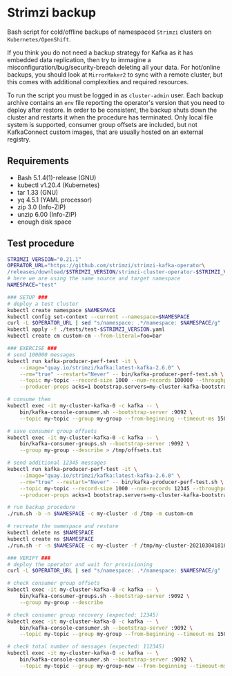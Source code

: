 # Strimzi backup
Bash script for cold/offline backups of namespaced `Strimzi` clusters on `Kubernetes/OpenShift`.

If you think you do not need a backup strategy for Kafka as it has embedded data replication,
then try to immagine a misconfiguration/bug/security-breach deleting all your data. For hot/online
backups, you should look at `MirrorMaker2` to sync with a remote cluster, but this comes with
additional complexities and required resources.

To run the script you must be logged in as `cluster-admin` user. Each backup archive contains
an `env` file reporting the operator's version that you need to deploy after restore. In order to
be consistent, the backup shuts down the cluster and restarts it when the procedure has terminated.
Only local file system is supported, consumer group offsets are included, but not KafkaConnect
custom images, that are usually hosted on an external registry.

## Requirements
- Bash 5.1.4(1)-release (GNU)
- kubectl v1.20.4 (Kubernetes)
- tar 1.33 (GNU)
- yq 4.5.1 (YAML processor)
- zip 3.0 (Info-ZIP)
- unzip 6.00 (Info-ZIP)
- enough disk space

## Test procedure
```sh
STRIMZI_VERSION="0.21.1"
OPERATOR_URL="https://github.com/strimzi/strimzi-kafka-operator\
/releases/download/$STRIMZI_VERSION/strimzi-cluster-operator-$STRIMZI_VERSION.yaml"
# here we are using the same source and target namespace
NAMESPACE="test"

### SETUP ###
# deploy a test cluster
kubectl create namespace $NAMESPACE
kubectl config set-context --current --namespace=$NAMESPACE
curl -L $OPERATOR_URL | sed "s/namespace: .*/namespace: $NAMESPACE/g" | kubectl apply -f -
kubectl apply -f ./tests/test-$STRIMZI_VERSION.yaml
kubectl create cm custom-cm --from-literal=foo=bar

### EXERCISE ###
# send 100000 messages
kubectl run kafka-producer-perf-test -it \
    --image="quay.io/strimzi/kafka:latest-kafka-2.6.0" \
    --rm="true" --restart="Never" -- bin/kafka-producer-perf-test.sh \
    --topic my-topic --record-size 1000 --num-records 100000 --throughput -1 \
    --producer-props acks=1 bootstrap.servers=my-cluster-kafka-bootstrap:9092

# consume them
kubectl exec -it my-cluster-kafka-0 -c kafka -- \
    bin/kafka-console-consumer.sh --bootstrap-server :9092 \
    --topic my-topic --group my-group --from-beginning --timeout-ms 15000

# save consumer group offsets
kubectl exec -it my-cluster-kafka-0 -c kafka -- \
    bin/kafka-consumer-groups.sh --bootstrap-server :9092 \
    --group my-group --describe > /tmp/offsets.txt

# send additional 12345 messages
kubectl run kafka-producer-perf-test -it \
    --image="quay.io/strimzi/kafka:latest-kafka-2.6.0" \
    --rm="true" --restart="Never" -- bin/kafka-producer-perf-test.sh \
    --topic my-topic --record-size 1000 --num-records 12345 --throughput -1 \
    --producer-props acks=1 bootstrap.servers=my-cluster-kafka-bootstrap:9092

# run backup procedure
./run.sh -b -n $NAMESPACE -c my-cluster -d /tmp -m custom-cm

# recreate the namespace and restore
kubectl delete ns $NAMESPACE
kubectl create ns $NAMESPACE
./run.sh -r -n $NAMESPACE -c my-cluster -f /tmp/my-cluster-20210304181809.zip

### VERIFY ###
# deploy the operator and wait for provisioning
curl -L $OPERATOR_URL | sed "s/namespace: .*/namespace: $NAMESPACE/g" | kubectl apply -f -

# check consumer group offsets
kubectl exec -it my-cluster-kafka-0 -c kafka -- \
    bin/kafka-consumer-groups.sh --bootstrap-server :9092 \
    --group my-group --describe

# check consumer group recovery (expected: 12345)
kubectl exec -it my-cluster-kafka-0 -c kafka -- \
    bin/kafka-console-consumer.sh --bootstrap-server :9092 \
    --topic my-topic --group my-group --from-beginning --timeout-ms 15000

# check total number of messages (expected: 112345)
kubectl exec -it my-cluster-kafka-0 -c kafka -- \
    bin/kafka-console-consumer.sh --bootstrap-server :9092 \
    --topic my-topic --group my-group-new --from-beginning --timeout-ms 15000
```
